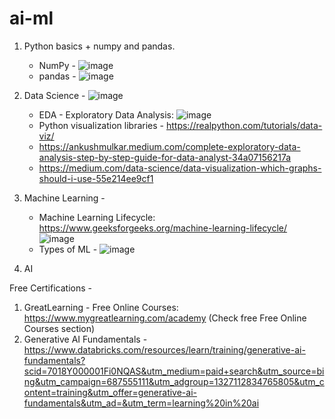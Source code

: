 # ai-ml

1. Python basics + numpy and pandas.
   - NumPy - ![image](https://github.com/user-attachments/assets/c720143d-9127-4622-994d-35767c44b449)
   - pandas - ![image](https://github.com/user-attachments/assets/9e4cd06a-94a2-4f87-9017-2f0134949da1)

2. Data Science - 
  ![image](https://github.com/user-attachments/assets/58869cdd-6823-4b58-938e-ec32c7ec0567)
   - EDA - Exploratory Data Analysis: ![image](https://github.com/user-attachments/assets/e94f9712-7e94-481d-b6de-c00754b4752c)
   - Python visualization libraries - https://realpython.com/tutorials/data-viz/
   - https://ankushmulkar.medium.com/complete-exploratory-data-analysis-step-by-step-guide-for-data-analyst-34a07156217a
   - https://medium.com/data-science/data-visualization-which-graphs-should-i-use-55e214ee9cf1

3. Machine Learning -
   - Machine Learning Lifecycle: https://www.geeksforgeeks.org/machine-learning-lifecycle/
   ![image](https://github.com/user-attachments/assets/44c0873b-6695-49ed-a1bb-64d935166252)
   - Types of ML - ![image](https://github.com/user-attachments/assets/2037b7b8-62f5-4b54-b3a8-c8be852cf054)

4. AI


Free Certifications - 
1. GreatLearning - Free Online Courses: https://www.mygreatlearning.com/academy (Check free Free Online Courses section)
2. Generative AI Fundamentals - https://www.databricks.com/resources/learn/training/generative-ai-fundamentals?scid=7018Y000001Fi0NQAS&utm_medium=paid+search&utm_source=bing&utm_campaign=687555111&utm_adgroup=1327112834765805&utm_content=training&utm_offer=generative-ai-fundamentals&utm_ad=&utm_term=learning%20in%20ai
